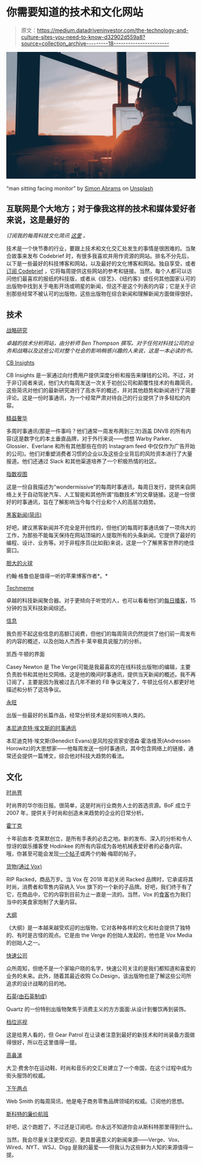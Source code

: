 # 你需要知道的技术和文化网站

> 原文：<https://medium.datadriveninvestor.com/the-technology-and-culture-sites-you-need-to-know-d32902d559a8?source=collection_archive---------18----------------------->

![](img/4dd714e9831872182aaf7270cbba20b6.png)

“man sitting facing monitor” by [Simon Abrams](https://unsplash.com/@flysi3000?utm_source=medium&utm_medium=referral) on [Unsplash](https://unsplash.com?utm_source=medium&utm_medium=referral)

## 互联网是个大地方；对于像我这样的技术和媒体爱好者来说，这是最好的

*订阅我的每周科技文化简讯* [*这里*](https://codebrief.co/subscribe/) *。*

技术是一个快节奏的行业，要跟上技术和文化交汇处发生的事情是很困难的。当聚合故事来发布 Codebrief 时，有很多我喜欢并用作资源的网站。排名不分先后，以下是一些最好的科技博客和网站，以及最好的文化博客和网站。独自享受，或者[订阅 Codebrief](https://codebrief.co/subscribe/) ，它将每周提供这些网站的参考和链接。当然，每个人都可以访问他们最喜欢的报纸的科技版，或者从《综艺》、《纽约客》或任何其他国家认可的出版物中找到关于电影开场或明星的新闻，但这不是这个列表的内容；它是关于识别那些经常不被认可的出版物，这些出版物在综合新闻和理解新闻方面做得很好。

## 技术

[战略研究](http://stratechery.com)

*卓越的技术分析网站，由分析师 Ben Thompson 撰写。对于任何对科技公司的业务和战略以及这些公司对整个社会的影响稍感兴趣的人来说，这是一本必读的书。*

[CB Insights](https://www.cbinsights.com/newsletter)

CB Insights 是一家通过向付费用户提供深度分析和报告来赚钱的公司。不过，对于非订阅者来说，他们大约每周发送一次关于初创公司和颠覆性技术的有趣简讯，这些简讯对他们的最新研究进行了高水平的概述，并对其他趋势和新闻进行了简要评论。这是一份时事通讯，为一个经常严肃对待自己的行业提供了许多轻松的内容。

[精益奢华](http://leanluxe.com)

多周时事通讯(那是一件事吗？他们通常一周发布两到三次)涵盖 DNVB 的所有内容(这是数字化的本土垂直品牌，对于外行来说——想想 Warby Parker、Glossier、Everlane 和所有其他那些在你的 Instagram feed 中仅仅作为广告开始的公司)。他们对重塑消费者习惯的企业以及这些企业背后的风险资本进行了大量报道。他们还通过 Slack 和其他渠道培养了一个积极热情的社区。

[指数视图](http://www.exponentialview.co/)

这是一份自我描述为“wondermissive”的每周时事通讯，每周日发行，提供来自网络上关于自动驾驶汽车、人工智能和其他所谓“指数技术”的文章链接。这是一份很好的时事通讯，旨在了解影响当今每个行业和个人的高层次趋势。

[黑客新闻(简讯)](https://www.hackernewsletter.com/)

好吧，建议黑客新闻并不完全是开创性的，但他们的每周时事通讯做了一项伟大的工作，为那些不能每天保持在网站顶端的人提取所有的头条新闻。它提供了最好的编程、设计、业务等。对于非程序员(比如我)来说，这是一个了解黑客世界的绝佳窗口。

[胆大的火球](https://daringfireball.net/)

约翰·格鲁伯是值得一听的苹果博客作者*。*

[Techmeme](https://www.techmeme.com/)

卓越的科技新闻聚合器。对于更倾向于听觉的人，也可以看看他们的[每日播客](https://itunes.apple.com/us/podcast/id1355212895)，15 分钟的当天科技新闻综述。

[信息](https://www.theinformation.com/subscribe)

我负担不起这些信息的高额订阅费，但他们的每周简讯仍然提供了他们前一周发布的内容的概述，以及创始人杰西卡·莱辛极具说服力的分析。

凯西·牛顿的界面

Casey Newton 是 The Verge(可能是我最喜欢的在线科技出版物)的编辑，主要负责脸书和其他社交网络。这是他的晚间时事通讯，提供当天新闻的概述。我不再订阅了，主要是因为我被过去几年不断的 FB 争议淹没了，牛顿比任何人都更好地描述和分析了这场争议。

[永旺](https://aeon.co/)

出版一些最好的长篇作品，经常分析技术是如何影响人类的。

[本尼迪克特·埃文斯的时事通讯](https://www.ben-evans.com/newsletter/)

本尼迪克特·埃文斯(Benedict Evans)是风险投资家安德森·霍洛维茨(Andressen Horowitz)的大思想家——他每周发送一份时事通讯，其中包含网络上的链接，通常还会提供一篇博文，综合他对科技大趋势的看法。

## 文化

[时尚界](https://www.businessoffashion.com/)

时尚界的华尔街日报。很简单，这是时尚行业商务人士的首选资源。BoF 成立于 2007 年，提供关于时尚和创造未来趋势的企业的日常分析。

[霍丁克](https://hodinkee.com)

十年前由本·克莱默创立，是所有手表的必去之地。新的发布、深入的分析和令人惊讶的娱乐播客使 Hodinkee 的所有内容成为各地机械表爱好者的必备内容。哦，你甚至可能会发现[一个帖子](https://www.hodinkee.com/articles/john-mayer-on-the-five-best-buys-in-vintage-rolex-for-8000-o)或两个约翰·梅耶的帖子。

[货物(通过 Vox)](https://www.vox.com/the-goods)

RIP Racked，商品万岁。当 Vox 在 2018 年初关闭 Racked 品牌时，它承诺将其时尚，消费者和零售内容纳入 Vox 旗下的一个新的子品牌。好吧，我们终于有了它，在商品中，它的内容到目前为止一直是一流的。当然，Vox 的[食客](https://www.eater.com/)也为我们当中的美食家炮制了大量内容。

[大纲](https://theoutline.com/)

《大纲》是一本越来越受欢迎的出版物，它对各种各样的文化和社会提供了独特的、有时是古怪的观点。它是由 the Verge 的创始人发起的，他也是 Vox Media 的创始人之一。

[快速公司](https://www.fastcompany.com/)

众所周知，但绝不是一个家喻户晓的名字，快速公司关注的是我们都知道和喜爱的业务的未来。此外，随着其最近收购 Co.Design，该出版物也是了解这些公司所追求的设计战略的目的地。

[石英(由石英制成)](https://qz.com/quartzy/)

Quartz 的一份特别出版物聚焦于消费主义的方方面面:从设计到餐饮再到装饰。

[档位巡视](https://gearpatrol.com/)

这是给男人看的，但 Gear Patrol 在让读者注意到最好的新技术和时尚装备方面做得很好，所以在这里值得一提。

[高鼻涕](https://www.highsnobiety.com/)

大卫·费舍尔在运动鞋、时尚和音乐的交汇处建立了一个帝国，在这个过程中成为街头服饰的权威。

[下午两点](https://2pml.com/)

Web Smith 的每周简讯，他是电子商务零售品牌领域的权威。订阅他的思想。

[斯科特的廉价航班](https://scottscheapflights.com/)

好吧，这个跑题了，不过还是订阅吧。你永远不知道你会从斯科特那里得到什么。

当然，我会尽量关注更受欢迎、更具普遍意义的新闻来源——Verge、Vox、Wired、NYT、WSJ、Digg 是我的最爱——但我认为这些鲜为人知的来源值得一提。